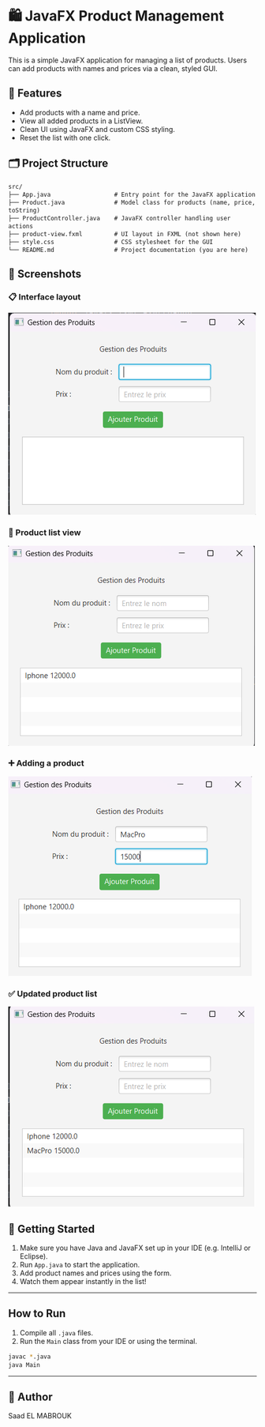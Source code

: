 # 🛍️ JavaFX Product Management Application

This is a simple JavaFX application for managing a list of products. Users can add products with names and prices via a clean, styled GUI.

## 🧩 Features

- Add products with a name and price.
- View all added products in a ListView.
- Clean UI using JavaFX and custom CSS styling.
- Reset the list with one click.

## 🗂️ Project Structure

```
src/
├── App.java                  # Entry point for the JavaFX application
├── Product.java              # Model class for products (name, price, toString)
├── ProductController.java    # JavaFX controller handling user actions
├── product-view.fxml         # UI layout in FXML (not shown here)
├── style.css                 # CSS stylesheet for the GUI
└── README.md                 # Project documentation (you are here)
```

## 🧪 Screenshots

### 📋 Interface layout
![UI](images/Screenshot%202025-02-07%20124656.png)

### 📄 Product list view
![Product List](images/Screenshot%202025-02-07%20124743.png)

### ➕ Adding a product
![Add Product](images/Screenshot%202025-02-07%20124753.png)

### ✅ Updated product list
![Updated List](images/Screenshot%202025-02-07%20124801.png)

## 🚀 Getting Started

1. Make sure you have Java and JavaFX set up in your IDE (e.g. IntelliJ or Eclipse).
2. Run `App.java` to start the application.
3. Add product names and prices using the form.
4. Watch them appear instantly in the list!

---

## How to Run

1. Compile all `.java` files.
2. Run the `Main` class from your IDE or using the terminal.

```bash
javac *.java
java Main
```

---

## 👤 Author

Saad EL MABROUK
